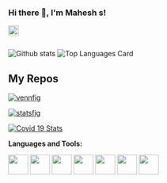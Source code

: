 ### Hi there 👋, I'm Mahesh s!

<a href="https://www.linkedin.com/in/maheshs11/">
  <img align="left" alt="mahesh s | Twitter" width="21px" src="https://www.linkedin.com/feed/?doFeedRefresh=true&nis=true&lipi=urn%3Ali%3Apage%3Ad_flagship3_profile_view_base%3BwEEN5mSwT0CFyE4i3l1gIw%3D%3D"/>
</a>


<br />
<br />



![Github stats](https://github-readme-stats.vercel.app/api?username=maheshs11&theme=highcontrast&show_icons=true&count_private=true)
![Top Languages Card](https://github-readme-stats.vercel.app/api/top-langs/?username=maheshs11&layout=compact)

## My Repos

[![vennfig](https://github-readme-stats.vercel.app/api/pin/?username=maheshs11&repo=vennfig&show_owner=true)](https://github.com/maheshs11)

[![statsfig](https://github-readme-stats.vercel.app/api/pin/?username=maheshs11&repo=statsfig&show_owner=true)](https://github.com/maheshs11)

[![Covid 19 Stats](https://github-readme-stats.vercel.app/api/pin/?username=maheshs11&repo=covid-19-stats&show_owner=true)](https://github.com/maheshs11)



**Languages and Tools:**  

<code><img height="40" src="https://raw.githubusercontent.com/shinokada/shinokada/master/assets/jupyter-notebook.png"></code>
<code><img height="40" src="https://raw.githubusercontent.com/shinokada/shinokada/master/assets/python.png"></code>
<code><img height="40" src="https://raw.githubusercontent.com/shinokada/shinokada/master/assets/rust.png"></code>
<code><img height="40" src="https://raw.githubusercontent.com/shinokada/shinokada/master/assets/javascript.png"></code>
<code><img height="40" src="https://raw.githubusercontent.com/shinokada/shinokada/master/assets/php.png"></code>
<code><img height="40" src="https://raw.githubusercontent.com/shinokada/shinokada/master/assets/visual-studio-code.png"></code>
<code><img height="40" src="https://raw.githubusercontent.com/shinokada/shinokada/master/assets/vim.png"></code>  
